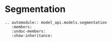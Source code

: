 # Segmentation

```{eval-rst}
.. automodule:: model_api.models.segmentation
   :members:
   :undoc-members:
   :show-inheritance:
```
